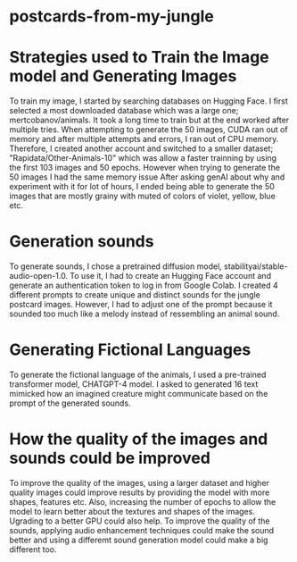 # postcards-from-my-jungle

# Strategies used to Train the Image model and Generating Images

To train my image, I started by searching databases on Hugging Face. I first selected a most downloaded database which was a large one; mertcobanov/animals. It took a long time to train but at the end worked after multiple tries. When attempting to generate the 50 images, CUDA ran out of memory and after multiple attempts and errors, I ran out of CPU memory. Therefore, I created another account and switched to a smaller dataset; "Rapidata/Other-Animals-10" which was allow a faster trainning by using the first 103 images and 50 epochs. However when trying to generate the 50 images I had the same memory issue  After asking genAI about why and experiment with it for lot of hours, I ended being able to generate the 50 images that are mostly grainy with muted of colors of violet, yellow, blue etc.

# Generation sounds

To generate sounds, I chose a pretrained diffusion model, stabilityai/stable-audio-open-1.0. To use it, I had to create an Hugging Face account and generate an authentication token to log in from Google Colab. I created 4 different prompts to create unique and distinct sounds for the jungle postcard images. However, I had to adjust one of the prompt because it sounded too much like a melody instead of ressembling an animal sound.

# Generating Fictional Languages

To generate the fictional language of the animals, I used a pre-trained transformer model, CHATGPT-4 model. I asked to generated 16 text mimicked how an imagined creature might communicate based on the prompt of the generated sounds.

# How the quality of the images and sounds could be improved
To improve the quality of the images, using a larger dataset and higher quality images could improve results by providing the model with more shapes, features etc. Also, increasing the number of epochs to allow the model to learn better about the textures and shapes of the images. Ugrading to a better GPU could also help.
</b>To improve the quality of the sounds, applying audio enhancement techniques could make the sound better and using a differemt sound generation model could make a big different too.
